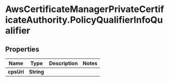 # AwsCertificateManagerPrivateCertificateAuthority.PolicyQualifierInfoQualifier

## Properties

Name | Type | Description | Notes
------------ | ------------- | ------------- | -------------
**cpsUri** | **String** |  | 



